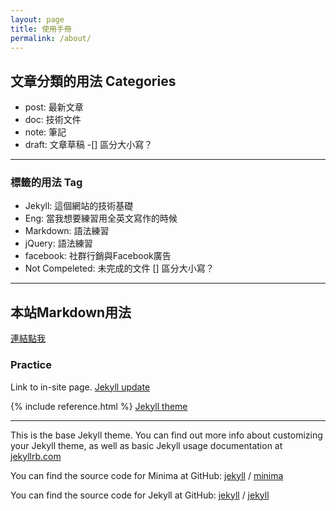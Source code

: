 ```yaml
---
layout: page
title: 使用手冊
permalink: /about/
---
```


## 文章分類的用法 Categories
* post: 最新文章
* doc: 技術文件
* note: 筆記
* draft: 文章草稿
-[] 區分大小寫？

---

### 標籤的用法 Tag
* Jekyll: 這個網站的技術基礎
* Eng: 當我想要練習用全英文寫作的時候
* Markdown: 語法練習
* jQuery: 語法練習
* facebook: 社群行銷與Facebook廣告
* Not Compeleted: 未完成的文件
[] 區分大小寫？
<hr>

## 本站Markdown用法
[連結點我](/Geek-Log/markdown/)


### Practice
Link to in-site page. [Jekyll update](/Geek-Log/update/)



{% include reference.html %}
[Jekyll theme](https://jekyllthemes.io/)

---




This is the base Jekyll theme. You can find out more info about customizing your Jekyll theme, as well as basic Jekyll usage documentation at [jekyllrb.com](https://jekyllrb.com/)

You can find the source code for Minima at GitHub:
[jekyll][jekyll-organization] /
[minima](https://github.com/jekyll/minima)

You can find the source code for Jekyll at GitHub:
[jekyll][jekyll-organization] /
[jekyll](https://github.com/jekyll/jekyll)


[jekyll-organization]: https://github.com/jekyll

